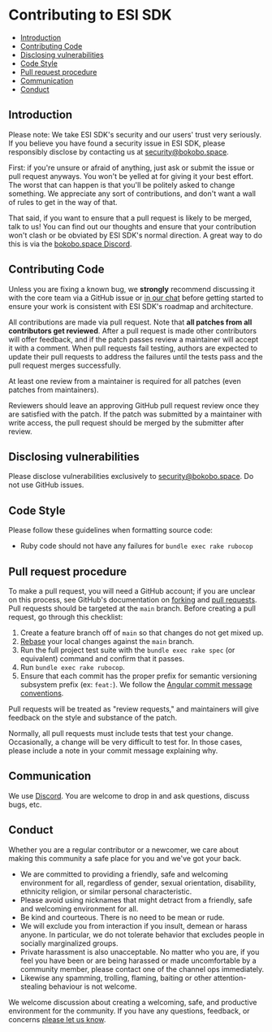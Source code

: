 # Contributing to ESI SDK

- [Introduction](#introduction)
- [Contributing Code](#contributing-code)
- [Disclosing vulnerabilities](#disclosing-vulnerabilities)
- [Code Style](#code-style)
- [Pull request procedure](#pull-request-procedure)
- [Communication](#communication)
- [Conduct](#conduct)

## Introduction

Please note: We take ESI SDK's security and our users' trust very seriously. If you believe you have found a security issue in ESI SDK, please responsibly disclose by contacting us at [security@bokobo.space](mailto:security@bokobo.space).

First: if you're unsure or afraid of anything, just ask or submit the issue or pull request anyways. You won't be yelled at for giving it your best effort. The worst that can happen is that you'll be politely asked to change something. We appreciate any sort of contributions, and don't want a wall of rules to get in the way of that.

That said, if you want to ensure that a pull request is likely to be merged, talk to us! You can find out our thoughts and ensure that your contribution won't clash or be obviated by ESI SDK's normal direction. A great way to do this is via the [bokobo.space Discord](https://discord.gg/CJmCwTdm).

## Contributing Code

Unless you are fixing a known bug, we **strongly** recommend discussing it with the core team via a GitHub issue or [in our chat](https://discord.gg/CJmCwTdm) before getting started to ensure your work is consistent with ESI SDK's roadmap and architecture.

All contributions are made via pull request. Note that **all patches from all contributors get reviewed**. After a pull request is made other contributors will offer feedback, and if the patch passes review a maintainer will accept it with a comment. When pull requests fail testing, authors are expected to update their pull requests to address the failures until the tests pass and the pull request merges successfully.

At least one review from a maintainer is required for all patches (even patches from maintainers).

Reviewers should leave an approving GitHub pull request review once they are satisfied with the patch. If the patch was submitted by a maintainer with write access, the pull request should be merged by the submitter after review.

## Disclosing vulnerabilities

Please disclose vulnerabilities exclusively to [security@bokobo.space](mailto:security@bokobo.space). Do not use GitHub issues.

## Code Style

Please follow these guidelines when formatting source code:

- Ruby code should not have any failures for `bundle exec rake rubocop`

## Pull request procedure

To make a pull request, you will need a GitHub account; if you are unclear on this process, see GitHub's documentation on [forking](https://help.github.com/articles/fork-a-repo) and [pull requests](https://help.github.com/articles/using-pull-requests). Pull requests should be targeted at the `main` branch. Before creating a pull request, go through this checklist:

1. Create a feature branch off of `main` so that changes do not get mixed up.
1. [Rebase](http://git-scm.com/book/en/Git-Branching-Rebasing) your local changes against the `main` branch.
1. Run the full project test suite with the `bundle exec rake spec` (or equivalent) command and confirm that it passes.
1. Run `bundle exec rake rubocop`.
1. Ensure that each commit has the proper prefix for semantic versioning subsystem prefix (ex: `feat:`). We follow the [Angular commit message conventions](https://github.com/angular/angular/blob/master/CONTRIBUTING.md#type).

Pull requests will be treated as "review requests," and maintainers will give feedback on the style and substance of the patch.

Normally, all pull requests must include tests that test your change. Occasionally, a change will be very difficult to test for. In those cases, please include a note in your commit message explaining why.

## Communication

We use [Discord](https://discord.gg/CJmCwTdm). You are welcome to drop in and ask questions, discuss bugs, etc.

## Conduct

Whether you are a regular contributor or a newcomer, we care about making this community a safe place for you and we've got your back.

- We are committed to providing a friendly, safe and welcoming environment for all, regardless of gender, sexual orientation, disability, ethnicity religion, or similar personal characteristic.
- Please avoid using nicknames that might detract from a friendly, safe and welcoming environment for all.
- Be kind and courteous. There is no need to be mean or rude.
- We will exclude you from interaction if you insult, demean or harass anyone. In particular, we do not tolerate behavior that excludes people in socially marginalized groups.
- Private harassment is also unacceptable. No matter who you are, if you feel you have been or are being harassed or made uncomfortable by a community member, please contact one of the channel ops immediately.
- Likewise any spamming, trolling, flaming, baiting or other attention-stealing behaviour is not welcome.

We welcome discussion about creating a welcoming, safe, and productive environment for the community. If you have any questions, feedback, or concerns
[please let us know](https://discord.gg/CJmCwTdm).
